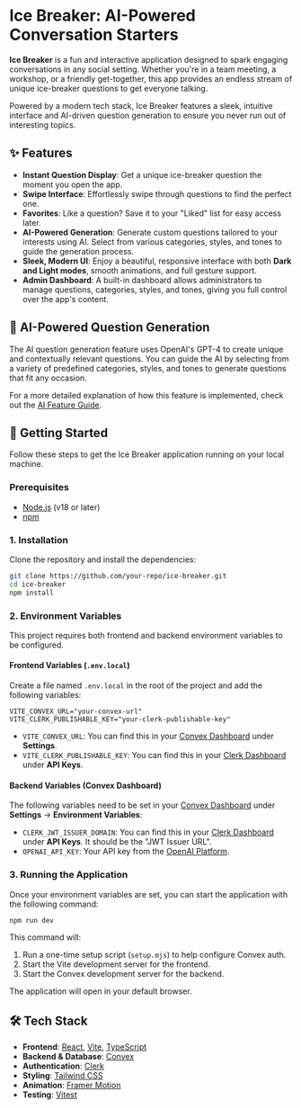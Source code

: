 # Ice Breaker: AI-Powered Conversation Starters

**Ice Breaker** is a fun and interactive application designed to spark engaging conversations in any social setting. Whether you're in a team meeting, a workshop, or a friendly get-together, this app provides an endless stream of unique ice-breaker questions to get everyone talking.

Powered by a modern tech stack, Ice Breaker features a sleek, intuitive interface and AI-driven question generation to ensure you never run out of interesting topics.

## ✨ Features

*   **Instant Question Display**: Get a unique ice-breaker question the moment you open the app.
*   **Swipe Interface**: Effortlessly swipe through questions to find the perfect one.
*   **Favorites**: Like a question? Save it to your "Liked" list for easy access later.
*   **AI-Powered Generation**: Generate custom questions tailored to your interests using AI. Select from various categories, styles, and tones to guide the generation process.
*   **Sleek, Modern UI**: Enjoy a beautiful, responsive interface with both **Dark and Light modes**, smooth animations, and full gesture support.
*   **Admin Dashboard**: A built-in dashboard allows administrators to manage questions, categories, styles, and tones, giving you full control over the app's content.

## 🤖 AI-Powered Question Generation

The AI question generation feature uses OpenAI's GPT-4 to create unique and contextually relevant questions. You can guide the AI by selecting from a variety of predefined categories, styles, and tones to generate questions that fit any occasion.

For a more detailed explanation of how this feature is implemented, check out the [AI Feature Guide](./AI_FEATURE_GUIDE.md).

## 🚀 Getting Started

Follow these steps to get the Ice Breaker application running on your local machine.

### Prerequisites

*   [Node.js](https://nodejs.org/) (v18 or later)
*   [npm](https://www.npmjs.com/)

### 1. Installation

Clone the repository and install the dependencies:

```bash
git clone https://github.com/your-repo/ice-breaker.git
cd ice-breaker
npm install
```

### 2. Environment Variables

This project requires both frontend and backend environment variables to be configured.

#### Frontend Variables (`.env.local`)

Create a file named `.env.local` in the root of the project and add the following variables:

```
VITE_CONVEX_URL="your-convex-url"
VITE_CLERK_PUBLISHABLE_KEY="your-clerk-publishable-key"
```

*   `VITE_CONVEX_URL`: You can find this in your [Convex Dashboard](https://dashboard.convex.dev) under **Settings**.
*   `VITE_CLERK_PUBLISHABLE_KEY`: You can find this in your [Clerk Dashboard](https://dashboard.clerk.com) under **API Keys**.

#### Backend Variables (Convex Dashboard)

The following variables need to be set in your [Convex Dashboard](https://dashboard.convex.dev) under **Settings** → **Environment Variables**:

*   `CLERK_JWT_ISSUER_DOMAIN`: You can find this in your [Clerk Dashboard](https://dashboard.clerk.com) under **API Keys**. It should be the "JWT Issuer URL".
*   `OPENAI_API_KEY`: Your API key from the [OpenAI Platform](https://platform.openai.com/api-keys).

### 3. Running the Application

Once your environment variables are set, you can start the application with the following command:

```bash
npm run dev
```

This command will:
1.  Run a one-time setup script (`setup.mjs`) to help configure Convex auth.
2.  Start the Vite development server for the frontend.
3.  Start the Convex development server for the backend.

The application will open in your default browser.

## 🛠️ Tech Stack

*   **Frontend**: [React](https://react.dev/), [Vite](https://vitejs.dev/), [TypeScript](https://www.typescriptlang.org/)
*   **Backend & Database**: [Convex](https://convex.dev/)
*   **Authentication**: [Clerk](https://clerk.com/)
*   **Styling**: [Tailwind CSS](https://tailwindcss.com/)
*   **Animation**: [Framer Motion](https://www.framer.com/motion/)
*   **Testing**: [Vitest](https://vitest.dev/)
